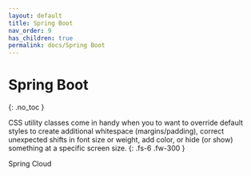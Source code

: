 ```yaml
---
layout: default
title: Spring Boot
nav_order: 9
has_children: true
permalink: docs/Spring Boot
---
```


# Spring Boot
{: .no_toc }

CSS utility classes come in handy when you to want to override default styles to create additional whitespace (margins/padding), correct unexpected shifts in font size or weight, add color, or hide (or show) something at a specific screen size.
{: .fs-6 .fw-300 }

Spring Cloud